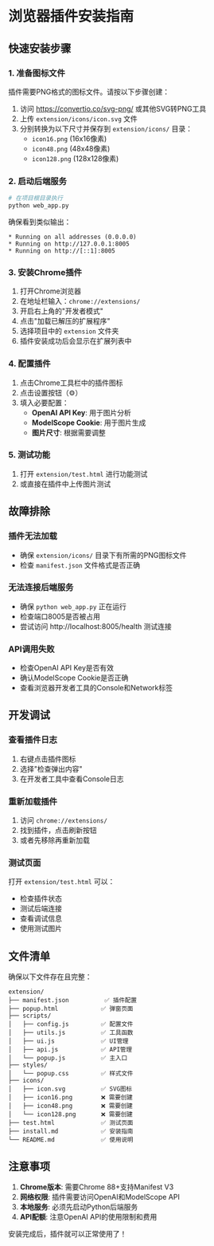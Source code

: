 # 浏览器插件安装指南

## 快速安装步骤

### 1. 准备图标文件

插件需要PNG格式的图标文件。请按以下步骤创建：

1. 访问 https://convertio.co/svg-png/ 或其他SVG转PNG工具
2. 上传 `extension/icons/icon.svg` 文件
3. 分别转换为以下尺寸并保存到 `extension/icons/` 目录：
   - `icon16.png` (16x16像素)
   - `icon48.png` (48x48像素)
   - `icon128.png` (128x128像素)

### 2. 启动后端服务

```bash
# 在项目根目录执行
python web_app.py
```

确保看到类似输出：
```
* Running on all addresses (0.0.0.0)
* Running on http://127.0.0.1:8005
* Running on http://[::1]:8005
```

### 3. 安装Chrome插件

1. 打开Chrome浏览器
2. 在地址栏输入：`chrome://extensions/`
3. 开启右上角的"开发者模式"
4. 点击"加载已解压的扩展程序"
5. 选择项目中的 `extension` 文件夹
6. 插件安装成功后会显示在扩展列表中

### 4. 配置插件

1. 点击Chrome工具栏中的插件图标
2. 点击设置按钮（⚙️）
3. 填入必要配置：
   - **OpenAI API Key**: 用于图片分析
   - **ModelScope Cookie**: 用于图片生成
   - **图片尺寸**: 根据需要调整

### 5. 测试功能

1. 打开 `extension/test.html` 进行功能测试
2. 或直接在插件中上传图片测试

## 故障排除

### 插件无法加载
- 确保 `extension/icons/` 目录下有所需的PNG图标文件
- 检查 `manifest.json` 文件格式是否正确

### 无法连接后端服务
- 确保 `python web_app.py` 正在运行
- 检查端口8005是否被占用
- 尝试访问 http://localhost:8005/health 测试连接

### API调用失败
- 检查OpenAI API Key是否有效
- 确认ModelScope Cookie是否正确
- 查看浏览器开发者工具的Console和Network标签

## 开发调试

### 查看插件日志
1. 右键点击插件图标
2. 选择"检查弹出内容"
3. 在开发者工具中查看Console日志

### 重新加载插件
1. 访问 `chrome://extensions/`
2. 找到插件，点击刷新按钮
3. 或者先移除再重新加载

### 测试页面
打开 `extension/test.html` 可以：
- 检查插件状态
- 测试后端连接
- 查看调试信息
- 使用测试图片

## 文件清单

确保以下文件存在且完整：

```
extension/
├── manifest.json          ✅ 插件配置
├── popup.html            ✅ 弹窗页面
├── scripts/              
│   ├── config.js         ✅ 配置文件
│   ├── utils.js          ✅ 工具函数
│   ├── ui.js             ✅ UI管理
│   ├── api.js            ✅ API管理
│   └── popup.js          ✅ 主入口
├── styles/
│   └── popup.css         ✅ 样式文件
├── icons/
│   ├── icon.svg          ✅ SVG图标
│   ├── icon16.png        ❌ 需要创建
│   ├── icon48.png        ❌ 需要创建
│   └── icon128.png       ❌ 需要创建
├── test.html             ✅ 测试页面
├── install.md            ✅ 安装指南
└── README.md             ✅ 使用说明
```

## 注意事项

1. **Chrome版本**: 需要Chrome 88+支持Manifest V3
2. **网络权限**: 插件需要访问OpenAI和ModelScope API
3. **本地服务**: 必须先启动Python后端服务
4. **API配额**: 注意OpenAI API的使用限制和费用

安装完成后，插件就可以正常使用了！
